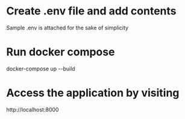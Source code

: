# Create .env file and add contents
Sample .env is attached for the sake of simplicity

# Run docker compose
docker-compose up --build

# Access the application by visiting 
http://localhost:8000
